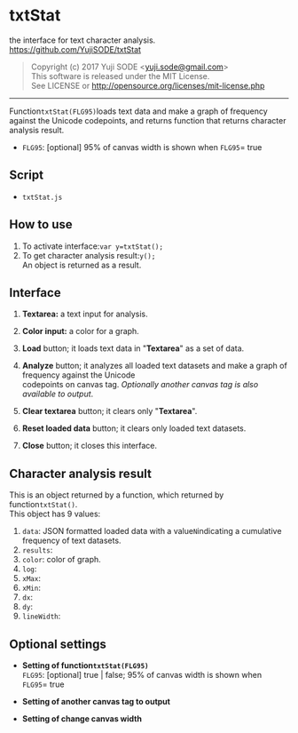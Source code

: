 # txtStat
the interface for text character analysis.
https://github.com/YujiSODE/txtStat

>Copyright (c) 2017 Yuji SODE \<yuji.sode@gmail.com\>  
>This software is released under the MIT License.  
>See LICENSE or http://opensource.org/licenses/mit-license.php
______

Function`txtStat(FLG95)`loads text data and make a graph of frequency against the Unicode codepoints,
and returns function that returns character analysis result.
* `FLG95`: [optional] 95% of canvas width is shown when `FLG95`= true

## Script
* `txtStat.js`

## How to use
1. To activate interface:`var y=txtStat();`  
2. To get character analysis result:`y();`  
   An object is returned as a result.

## Interface
1. __Textarea:__ a text input for analysis.  
   
2. __Color input:__ a color for a graph.  
   
3. __Load__ button; it loads text data in "__Textarea__" as a set of data.  
   
4. __Analyze__ button; it analyzes all loaded text datasets and make a graph of frequency against the Unicode  
   codepoints on canvas tag. _Optionally another canvas tag is also available to output_.  
   
5. __Clear textarea__ button; it clears only "__Textarea__".  
   
6. __Reset loaded data__ button; it clears only loaded text datasets.  
   
7. __Close__ button; it closes this interface.

## Character analysis result
This is an object returned by a function, which returned by function`txtStat()`.  
This object has 9 values:  
1. `data`: JSON formatted loaded data with a value`N`indicating a cumulative frequency of text datasets.
2. `results`:
3. `color`: color of graph.
4. `log`:
5. `xMax`:
6. `xMin`:
7. `dx`:
8. `dy`:
9. `lineWidth`:

## Optional settings
* __Setting of function`txtStat(FLG95)`__  
  `FLG95`: [optional] true | false; 95% of canvas width is shown when `FLG95`= true  
  
* __Setting of another canvas tag to output__  
  
* __Setting of change canvas width__  
  
